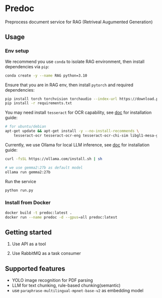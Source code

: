 # Predoc

Preprocess document service for RAG (Retriveal Augumented Generation)

## Usage

### Env setup

We recommend you use `conda` to isolate RAG environment, then install dependencies via `pip`:

```bash
conda create -y --name RAG python=3.10
```

Ensure that you are in RAG env, then install `pytorch` and required dependencies:

```bash
pip install torch torchvision torchaudio --index-url https://download.pytorch.org/whl/cu118
pip install -r requirements.txt
```

You may need install `tesseract` for OCR capability, see [doc](https://github.com/UB-Mannheim/tesseract/wiki) for installation guide:

```bash
# for ubuntu/debian
apt-get update && apt-get install -y --no-install-recommends \
    tesseract-ocr tesseract-ocr-eng tesseract-ocr-chi-sim libgl1-mesa-glx \
```

Currently, we use Ollama for local LLM inference, see [doc](https://ollama.com/download/windows) for installation guide:

```bash
curl -fsSL https://ollama.com/install.sh | sh
```

```bash
# we use gemma2:27b as default model
ollama run gemma2:27b
```

Run the service

```bash
python run.py
```

### Install from Docker

```bash
docker build -t predoc:latest .
docker run --name predoc -d --gpus=all predoc:latest
```

## Getting started

1. Use API as a tool

2. Use RabbitMQ as a task consumer

## Supported features

- YOLO image recognition for PDF parsing
- LLM for text chunking, rule-based chunking(semantic)
- use `paraphrase-multilingual-mpnet-base-v2` as embedding model
